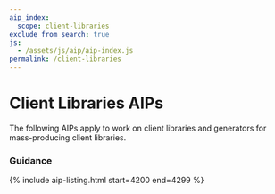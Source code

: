 ```yaml
---
aip_index:
  scope: client-libraries
exclude_from_search: true
js:
  - /assets/js/aip/aip-index.js
permalink: /client-libraries
---
```


# Client Libraries AIPs

The following AIPs apply to work on client libraries and generators for
mass-producing client libraries.

### Guidance

{% include aip-listing.html start=4200 end=4299 %}
